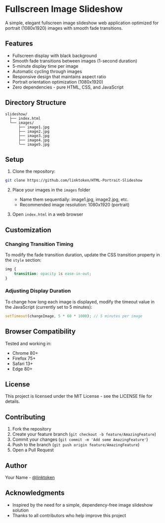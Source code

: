 
# Fullscreen Image Slideshow

A simple, elegant fullscreen image slideshow web application optimized for portrait (1080x1920) images with smooth fade transitions.

## Features

- Fullscreen display with black background
- Smooth fade transitions between images (1-second duration)
- 5-minute display time per image
- Automatic cycling through images
- Responsive design that maintains aspect ratio
- Portrait orientation optimization (1080x1920)
- Zero dependencies - pure HTML, CSS, and JavaScript

## Directory Structure

```
slideshow/
  ├── index.html
  └── images/
      ├── image1.jpg
      ├── image2.jpg
      ├── image3.jpg
      ├── image4.jpg
      └── image5.jpg
```

## Setup

1. Clone the repository:
```bash
git clone https://github.com/linktoken/HTML-Portrait-Slideshow
```

2. Place your images in the `images` folder
   - Name them sequentially: image1.jpg, image2.jpg, etc.
   - Recommended image resolution: 1080x1920 (portrait)

3. Open `index.html` in a web browser

## Customization

### Changing Transition Timing
To modify the fade transition duration, update the CSS transition property in the `style` section:
```css
img {
    transition: opacity 1s ease-in-out;
}
```

### Adjusting Display Duration
To change how long each image is displayed, modify the timeout value in the JavaScript (currently set to 5 minutes):
```javascript
setTimeout(changeImage, 5 * 60 * 1000); // 5 minutes per image
```

## Browser Compatibility

Tested and working in:
- Chrome 80+
- Firefox 75+
- Safari 13+
- Edge 80+

## License

This project is licensed under the MIT License - see the LICENSE file for details.

## Contributing

1. Fork the repository
2. Create your feature branch (`git checkout -b feature/AmazingFeature`)
3. Commit your changes (`git commit -m 'Add some AmazingFeature'`)
4. Push to the branch (`git push origin feature/AmazingFeature`)
5. Open a Pull Request

## Author

Your Name - [@linktoken](https://github.com/linktoken)

## Acknowledgments

- Inspired by the need for a simple, dependency-free image slideshow solution
- Thanks to all contributors who help improve this project
